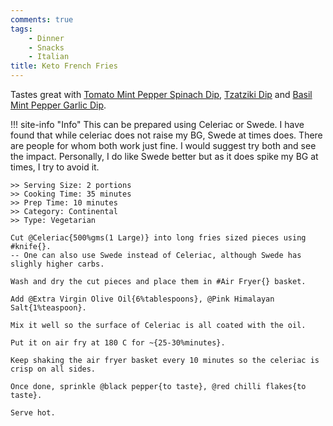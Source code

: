 ```yaml
---
comments: true
tags:
    - Dinner
    - Snacks
    - Italian
title: Keto French Fries
---
```


Tastes great with [Tomato Mint Pepper Spinach Dip](../Dips/recipe_007_mint_spinach_dip.md), [Tzatziki Dip](../Dips/recipe_009_tzatziki_dip.md) and [Basil Mint Pepper Garlic Dip](../Dips/recipe_012_basil_mint_dip.md).

!!! site-info "Info"
    This can be prepared using Celeriac or Swede. I have found that while celeriac does not raise my BG, Swede at times does. There are people for whom both work just fine. I would suggest try both and see the impact. Personally, I do like Swede better but as it does spike my BG at times, I try to avoid it.

```cooklang
>> Serving Size: 2 portions
>> Cooking Time: 35 minutes
>> Prep Time: 10 minutes
>> Category: Continental
>> Type: Vegetarian

Cut @Celeriac{500%gms(1 Large)} into long fries sized pieces using #knife{}.
-- One can also use Swede instead of Celeriac, although Swede has slighly higher carbs.

Wash and dry the cut pieces and place them in #Air Fryer{} basket.

Add @Extra Virgin Olive Oil{6%tablespoons}, @Pink Himalayan Salt{1%teaspoon}.

Mix it well so the surface of Celeriac is all coated with the oil.

Put it on air fry at 180 C for ~{25-30%minutes}.

Keep shaking the air fryer basket every 10 minutes so the celeriac is crisp on all sides.

Once done, sprinkle @black pepper{to taste}, @red chilli flakes{to taste}.

Serve hot.
```
